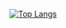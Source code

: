 [![Top Langs](https://github-readme-stats.vercel.app/api/top-langs/?username=jinaparkdev&hide=html,scss,vue,css,c%2B%2B,cMake&layout=compact)](https://github.com/jinaparkdev/github-readme-stats)


<!--
**jinaparkdev/jinaparkdev** is a ✨ _special_ ✨ repository because its `README.md` (this file) appears on your GitHub profile.

Here are some ideas to get you started:

- 🔭 I’m currently working on ...
- 🌱 I’m currently learning ...
- 👯 I’m looking to collaborate on ...
- 🤔 I’m looking for help with ...
- 💬 Ask me about ...
- 📫 How to reach me: ...
- 😄 Pronouns: ...
- ⚡ Fun fact: ...
-->
